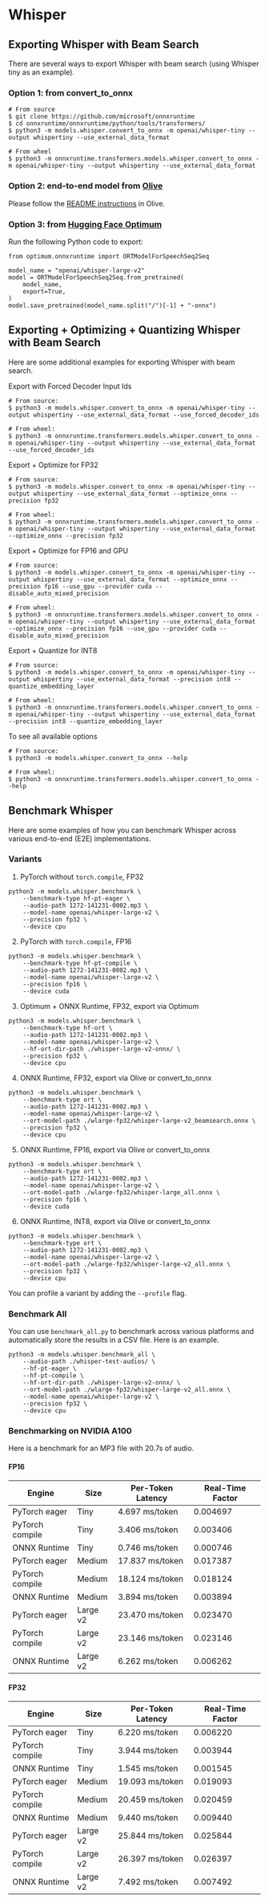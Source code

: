 # Whisper

## Exporting Whisper with Beam Search

There are several ways to export Whisper with beam search (using Whisper tiny as an example).

### Option 1: from convert_to_onnx

```
# From source
$ git clone https://github.com/microsoft/onnxruntime
$ cd onnxruntime/onnxruntime/python/tools/transformers/
$ python3 -m models.whisper.convert_to_onnx -m openai/whisper-tiny --output whispertiny --use_external_data_format

# From wheel
$ python3 -m onnxruntime.transformers.models.whisper.convert_to_onnx -m openai/whisper-tiny --output whispertiny --use_external_data_format
```

### Option 2: end-to-end model from [Olive](https://github.com/microsoft/Olive/tree/main/examples/whisper)

Please follow the [README instructions](https://github.com/microsoft/Olive/tree/main/examples/whisper#prerequisites) in Olive.

### Option 3: from [Hugging Face Optimum](https://github.com/huggingface/optimum)

Run the following Python code to export:

```
from optimum.onnxruntime import ORTModelForSpeechSeq2Seq

model_name = "openai/whisper-large-v2"
model = ORTModelForSpeechSeq2Seq.from_pretrained(
    model_name,
    export=True,
)
model.save_pretrained(model_name.split("/")[-1] + "-onnx")
```

## Exporting + Optimizing + Quantizing Whisper with Beam Search

Here are some additional examples for exporting Whisper with beam search.

Export with Forced Decoder Input Ids
```
# From source:
$ python3 -m models.whisper.convert_to_onnx -m openai/whisper-tiny --output whispertiny --use_external_data_format --use_forced_decoder_ids

# From wheel:
$ python3 -m onnxruntime.transformers.models.whisper.convert_to_onnx -m openai/whisper-tiny --output whispertiny --use_external_data_format --use_forced_decoder_ids
```

Export + Optimize for FP32
```
# From source:
$ python3 -m models.whisper.convert_to_onnx -m openai/whisper-tiny --output whispertiny --use_external_data_format --optimize_onnx --precision fp32

# From wheel:
$ python3 -m onnxruntime.transformers.models.whisper.convert_to_onnx -m openai/whisper-tiny --output whispertiny --use_external_data_format --optimize_onnx --precision fp32
```

Export + Optimize for FP16 and GPU
```
# From source:
$ python3 -m models.whisper.convert_to_onnx -m openai/whisper-tiny --output whispertiny --use_external_data_format --optimize_onnx --precision fp16 --use_gpu --provider cuda --disable_auto_mixed_precision

# From wheel:
$ python3 -m onnxruntime.transformers.models.whisper.convert_to_onnx -m openai/whisper-tiny --output whispertiny --use_external_data_format --optimize_onnx --precision fp16 --use_gpu --provider cuda --disable_auto_mixed_precision
```

Export + Quantize for INT8
```
# From source:
$ python3 -m models.whisper.convert_to_onnx -m openai/whisper-tiny --output whispertiny --use_external_data_format --precision int8 --quantize_embedding_layer

# From wheel:
$ python3 -m onnxruntime.transformers.models.whisper.convert_to_onnx -m openai/whisper-tiny --output whispertiny --use_external_data_format --precision int8 --quantize_embedding_layer
```

To see all available options
```
# From source:
$ python3 -m models.whisper.convert_to_onnx --help

# From wheel:
$ python3 -m onnxruntime.transformers.models.whisper.convert_to_onnx --help
```

## Benchmark Whisper

Here are some examples of how you can benchmark Whisper across various end-to-end (E2E) implementations.

### Variants

1. PyTorch without `torch.compile`, FP32
```
python3 -m models.whisper.benchmark \
    --benchmark-type hf-pt-eager \
    --audio-path 1272-141231-0002.mp3 \
    --model-name openai/whisper-large-v2 \
    --precision fp32 \
    --device cpu
```

2. PyTorch with `torch.compile`, FP16
```
python3 -m models.whisper.benchmark \
    --benchmark-type hf-pt-compile \
    --audio-path 1272-141231-0002.mp3 \
    --model-name openai/whisper-large-v2 \
    --precision fp16 \
    --device cuda
```

3. Optimum + ONNX Runtime, FP32, export via Optimum
```
python3 -m models.whisper.benchmark \
    --benchmark-type hf-ort \
    --audio-path 1272-141231-0002.mp3 \
    --model-name openai/whisper-large-v2 \
    --hf-ort-dir-path ./whisper-large-v2-onnx/ \
    --precision fp32 \
    --device cpu
```

4. ONNX Runtime, FP32, export via Olive or convert_to_onnx
```
python3 -m models.whisper.benchmark \
    --benchmark-type ort \
    --audio-path 1272-141231-0002.mp3 \
    --model-name openai/whisper-large-v2 \
    --ort-model-path ./wlarge-fp32/whisper-large-v2_beamsearch.onnx \
    --precision fp32 \
    --device cpu
```

5. ONNX Runtime, FP16, export via Olive or convert_to_onnx
```
python3 -m models.whisper.benchmark \
    --benchmark-type ort \
    --audio-path 1272-141231-0002.mp3 \
    --model-name openai/whisper-large-v2 \
    --ort-model-path ./wlarge-fp32/whisper-large_all.onnx \
    --precision fp16 \
    --device cuda
```

6. ONNX Runtime, INT8, export via Olive or convert_to_onnx
```
python3 -m models.whisper.benchmark \
    --benchmark-type ort \
    --audio-path 1272-141231-0002.mp3 \
    --model-name openai/whisper-large-v2 \
    --ort-model-path ./wlarge-fp32/whisper-large-v2_all.onnx \
    --precision fp32 \
    --device cpu
```

You can profile a variant by adding the `--profile` flag.

### Benchmark All

You can use `benchmark_all.py` to benchmark across various platforms and automatically store the results in a CSV file. Here is an example.

```
python3 -m models.whisper.benchmark_all \
    --audio-path ./whisper-test-audios/ \
    --hf-pt-eager \
    --hf-pt-compile \
    --hf-ort-dir-path ./whisper-large-v2-onnx/ \
    --ort-model-path ./wlarge-fp32/whisper-large-v2_all.onnx \
    --model-name openai/whisper-large-v2 \
    --precision fp32 \
    --device cpu
```

### Benchmarking on NVIDIA A100

Here is a benchmark for an MP3 file with 20.7s of audio.

#### FP16

| Engine          | Size     | Per-Token Latency | Real-Time Factor |
| --------------- | -------- | ----------------- | ---------------- |
| PyTorch eager   | Tiny     | 4.697 ms/token    | 0.004697         |
| PyTorch compile | Tiny     | 3.406 ms/token    | 0.003406         |
| ONNX Runtime    | Tiny     | 0.746 ms/token    | 0.000746         |
| PyTorch eager   | Medium   | 17.837 ms/token   | 0.017387         |
| PyTorch compile | Medium   | 18.124 ms/token   | 0.018124         |
| ONNX Runtime    | Medium   | 3.894 ms/token    | 0.003894         |
| PyTorch eager   | Large v2 | 23.470 ms/token   | 0.023470         |
| PyTorch compile | Large v2 | 23.146 ms/token   | 0.023146         |
| ONNX Runtime    | Large v2 | 6.262 ms/token    | 0.006262         |

#### FP32

| Engine          | Size     | Per-Token Latency | Real-Time Factor |
| --------------- | -------- | ----------------- | ---------------- |
| PyTorch eager   | Tiny     | 6.220 ms/token    | 0.006220         |
| PyTorch compile | Tiny     | 3.944 ms/token    | 0.003944         |
| ONNX Runtime    | Tiny     | 1.545 ms/token    | 0.001545         |
| PyTorch eager   | Medium   | 19.093 ms/token   | 0.019093         |
| PyTorch compile | Medium   | 20.459 ms/token   | 0.020459         |
| ONNX Runtime    | Medium   | 9.440 ms/token    | 0.009440         |
| PyTorch eager   | Large v2 | 25.844 ms/token   | 0.025844         |
| PyTorch compile | Large v2 | 26.397 ms/token   | 0.026397         |
| ONNX Runtime    | Large v2 | 7.492 ms/token    | 0.007492         |

